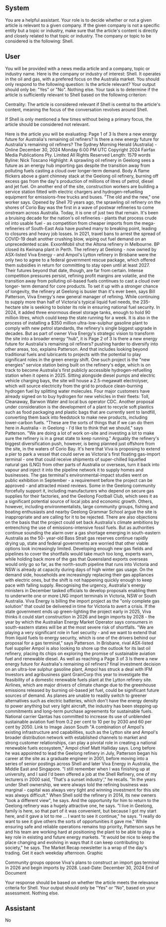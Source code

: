 ## System

You are a helpful assistant. Your role is to decide whether or not a given article is relevant to a given company. If the given company is not a specific entity but a topic or industry, make sure that the article's content is directly and closely related to that topic or industry. The company or topic to be considered is the following: Shell.

## User


You will be provided with a news media article and a company, topic or industry name. Here is the company or industry of interest: Shell. It operates in the oil and gas, with a prefered focus on the Australia market. You should only respond to the following question: Is the article relevant? Your output should only be: "Yes" or "No". Nothing else. Your task is to determine if the article is sufficiently relevant to Shell based on the following criterion:

Centrality: The article is considered relevant if Shell is central to the article's content, meaning the focus of the conversation revolves around Shell.

If Shell is only mentioned a few times without being a primary focus, the article should be considered not relevant.

Here is the article you will be evaluating: Page 1 of 3
Is there a new energy future for Australia's remaining oil refiners?
Is there a new energy future for Australia's remaining oil refiners?
The Sydney Morning Herald (Australia) - Online
December 30, 2024 Monday 6:00 PM UTC
Copyright 2024 Fairfax Media Publications Pty. Limited All Rights Reserved
Length: 1579 words
Byline: Nick Toscano
Highlight: A sprawling oil refinery in Geelong sees a future as an energy hub importing gas despite the transition 
away from polluting fuels casting a cloud over longer-term demand.
Body
A flame flickers above a giant chimney stack at the Geelong oil refinery, burning off excess gas from the day's 
production of millions of litres of petrol, diesel and jet fuel. On another end of the site, construction workers are 
building a service station fitted with electric chargers and hydrogen-refuelling equipment for emissions-free trucks 
and buses. "The old and the new," one worker says.
Opened by Shell 70 years ago, the sprawling oil refinery on the shores of Corio Bay was the first in a wave of 
postwar refineries to come onstream across Australia. Today, it is one of just two that remain.
It's been a bruising decade for the nation's oil refineries - plants that process crude oil into usable fuel - as 
competition from cheaper imports from the mega-refineries of South-East Asia have pushed many to breaking 
point, leading to closures and heavy job losses. In 2021, travel bans to arrest the spread of COVID-19 dealt another 
crushing blow, wiping out fuel demand on an unprecedented scale. ExxonMobil shut the Altona refinery in 
Melbourne. BP closed its Kwinana plant in Perth.
The refinery at Geelong - now owned by ASX-listed Viva Energy - and Ampol's Lytton refinery in Brisbane were the 
only two to agree to a federal government rescue package, which offered them subsidies in return for committing to 
stay open until at least 2027.
Their futures beyond that date, though, are far from certain. Intense competition pressures persist, refining profit 
margins are volatile, and the transition away from polluting oil-based fuels continues to cast a cloud over longer-
term demand for core products.
To set it up with a stronger chance of longevity, the refinery at Geelong is busier than it's ever been, says Bill 
Patterson, Viva Energy's new general manager of refining.
While continuing to supply more than half of Victoria's typical liquid fuel needs, the 235-hectare site is seeking to 
bolster its role in ensuring national fuel security. In 2024, it added three enormous diesel storage tanks, enough to 
hold 90 million litres, which could keep the state running for a week. It is also in the process of installing a $350 
million ultra-low-sulphur gasoline plant to comply with new petrol standards, the refinery's single biggest upgrade in 
decades. But as part of owner Viva Energy's strategic vision to transform the site into a broader energy "hub", it is 
Page 2 of 3
Is there a new energy future for Australia's remaining oil refiners?
pushing harder to diversify into other areas, too, explains Patterson. And that includes looking beyond traditional 
fuels and lubricants to projects with the potential to play significant roles in the green energy shift.
One such project is the "new energies" service station being built on the refinery's edge, which is on track to 
become Australia's first publicly accessible hydrogen-refuelling station when it opens in 2025. Sitting alongside 
diesel pumps and electric vehicle charging bays, the site will house a 2.5-megawatt electrolyser, which will source 
electricity from the grid to produce clean-burning hydrogen fuel by splitting water molecules. Four major customers 
have already signed on to buy hydrogen for new vehicles in their fleets: Toll, Cleanaway, Barwon Water and local 
bus operator CDC.
Another proposal under consideration is the development of a plant to recycle soft plastics such as food packaging 
and plastic bags that are currently sent to landfill, converting them back into feedstock to make new products, 
including lower-carbon fuels.
"These are the sorts of things that if we can do them here in Australia - in Geelong - I'd like to think that we should," 
says Patterson.
"We are doing a lot of work on-site and investing a lot to make sure the refinery is in a great state to keep running."
Arguably the refinery's biggest diversification push, however, is being planned just offshore from the site, in the 
waters of Corio Bay. It's here that Viva is proposing to extend a pier to park a vessel that could serve as Victoria's 
first floating gas-import terminal - one that could receive shipments of super-chilled liquefied natural gas (LNG) from 
other parts of Australia or overseas, turn it back into vapour and inject it into the pipeline network it to supply homes 
and businesses.
The gas terminal's environmental-impact studies went on public exhibition in September - a requirement before the 
project can be approved - and attracted mixed reviews. Some in the Geelong community forcefully support it, 
including manufacturers who depend on secure gas supplies for their factories, and the Geelong Football Club, 
which sees it as a significant potential source of local jobs and economic growth. Others, however, including 
environmentalists, large community groups, fishing and boating enthusiasts and nearby Geelong Grammar School 
argue the site is inappropriate and are calling for it to be rejected. There are also objections on the basis that the 
project could set back Australia's climate ambitions by entrenching the use of emissions-intensive fossil fuels.
But as authorities continue sounding the alarm over a gas shortage emerging in south-eastern Australia as the 50-
year-old Bass Strait gas reserves continue rapidly drying up, state and federal governments are worried that other 
viable options look increasingly limited.
Developing enough new gas fields and pipelines to cover the shortfalls would take much too long, experts warn, 
while holding back more of the gas that Queensland exports overseas would only go so far, as the north-south 
pipeline that runs into Victoria and NSW is already at capacity during days of high winter gas usage. On the 
demand side, households are increasingly replacing their gas appliances with electric ones, but the shift is not 
happening quickly enough to keep pace with falling supply.
Recognising the urgency, Australia's energy ministers in December tasked officials to develop proposals enabling 
them to underwrite one or more LNG import terminals in Victoria, NSW or South Australia. Viva Energy is billing the 
import project as the "only complete gas solution" that could be delivered in time for Victoria to avert a crisis.
If the state government ends up green-lighting the project early in 2025, Viva thinks it could start construction in 
2026 and begin imports by 2028 - the year by which the Australian Energy Market Operator says consumers in 
south-eastern states will be at the most severe risk of shortfalls.
"We are playing a very significant role in fuel security - and we want to extend that from liquid fuels to energy 
security, which is one of the drivers behind our proposal for a gas terminal," says Patterson.
In Brisbane, rival ASX-listed fuel supplier Ampol is also looking to shore up the outlook for its last oil refinery, 
placing its chips on exploring the promise of sustainable aviation fuel and renewable diesel. As well as reaching a Page 3 of 3
Is there a new energy future for Australia's remaining oil refiners?
final investment decision on an ultra-low sulphur gasoline plant, Ampol has struck a deal with IFM Investors and 
agribusiness giant GrainCorp this year to investigate the feasibility of a domestic renewable fuels plant at the Lytton 
refinery site.
Airlines, which are major drivers of climate change due to the greenhouse emissions released by burning oil-based 
jet fuel, could be significant future sources of demand. As planes are unable to readily switch to greener alternatives 
such as electric batteries, which don't have the energy density to power anything but very light aircraft, the industry 
has been stepping up commitments and long-term purchase agreements for sustainable fuels. National carrier 
Qantas has committed to increase its use of unblended sustainable aviation fuel from 0.2 per cent to 10 per by 
2030 and 60 per cent by 2050.
Link to Image
Jason South
"A combination of Ampol's existing infrastructure and capabilities, such as the Lytton site and Ampol's broader 
distribution network with established channels to market and strong customer relationships, can play a pivotal role 
in creating a national renewable fuels ecosystem," Ampol chief Matt Halliday says.
Long before he was appointed to lead the Geelong refinery in July, Patterson began his career at the site as a 
graduate engineer in 2001, before moving into a series of senior postings across Shell and later Viva Energy in 
Australia, the Middle East and Singapore.
"I still remember when I was finishing up at university, and I said I'd been offered a job at the Shell Refinery, one of 
my lecturers in 2000 said, 'That's a sunset industry'," he recalls.
"In the years under Shell ownership, we were always told the refining business was marginal - capital was always 
very tight and winning investment for this site was always difficult."
When Shell sold the refinery in 2014, its new owners "took a different view", he says. And the opportunity for him to 
return to the Geelong refinery was a hugely attractive one, he says.
"I live in Geelong, family is here, so that part of it was convenient, but because I got my start here, and it gave a lot 
to me ... I want to see it continue," he says. "I really do want to see it give others the sorts of opportunities it gave 
me."
While ensuring safe and reliable operations remains top priority, Patterson says he and his team are working hard 
at positioning the plant to be able to play a key role in existing and future energy markets.
"It would be nice to keep the place changing and evolving in ways that it can keep contributing to society," he says.
The Market Recap newsletter is a wrap of the day's trading. Get it each weekday afternoon.
Graphic
 
Community groups oppose Viva's plans to construct an import gas terminal in 2026 and begin imports by 2028.
Load-Date: December 30, 2024
End of Document

Your response should be based on whether the article meets the relevance criteria for Shell.
Your output should only be "Yes" or "No", based on your assessment. Nothing else.
            

## Assistant

No

